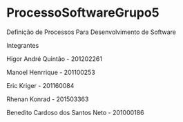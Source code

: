 # ProcessoSoftwareGrupo5
Definição de Processos Para Desenvolvimento de Software

Integrantes

Higor André Quintão - 201202261

Manoel Henrrique - 201100253

Eric Kriger - 201160084

Rhenan Konrad - 201503363

Benedito Cardoso dos Santos Neto - 201000186
